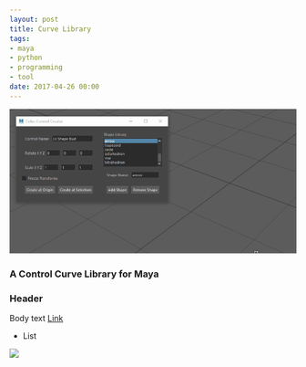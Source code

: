 ```yaml
---
layout: post
title: Curve Library
tags:
- maya
- python
- programming
- tool
date: 2017-04-26 00:00
---
```


![](/blog/assets/curvetools/control_creator.gif)


### A Control Curve Library for Maya
<!--more-->

### Header

Body text [Link](url)

* List

![](image/url)
